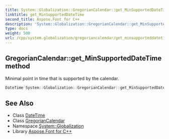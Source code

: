 ```yaml
---
title: System::Globalization::GregorianCalendar::get_MinSupportedDateTime method
linktitle: get_MinSupportedDateTime
second_title: Aspose.Font for C++
description: 'System::Globalization::GregorianCalendar::get_MinSupportedDateTime method. Minimal point in time that is supported by the calendar in C++.'
type: docs
weight: 500
url: /cpp/system.globalization/gregoriancalendar/get_minsupporteddatetime/
---
```

## GregorianCalendar::get_MinSupportedDateTime method


Minimal point in time that is supported by the calendar.

```cpp
DateTime System::Globalization::GregorianCalendar::get_MinSupportedDateTime() const override
```

## See Also

* Class [DateTime](../../../system/datetime/)
* Class [GregorianCalendar](../)
* Namespace [System::Globalization](../../)
* Library [Aspose.Font for C++](../../../)
